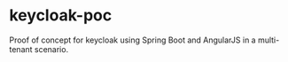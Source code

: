 # keycloak-poc
Proof of concept for keycloak using Spring Boot and AngularJS in a multi-tenant scenario.
